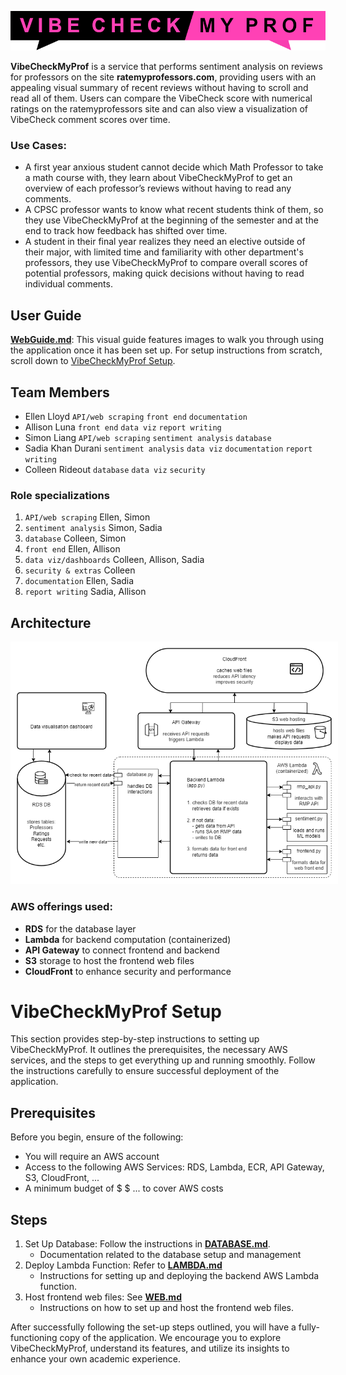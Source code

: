 <p align="center">
  <img src="https://github.com/Jonqora/VibeCheckMyProf/blob/main/scratch/image_files/vcmp_logo.png" />
</p>

**VibeCheckMyProf** is a service that performs sentiment analysis on reviews for professors on the site **ratemyprofessors.com**, providing users with an appealing visual summary of recent reviews without having to scroll and read all of them. Users can compare the VibeCheck score with numerical ratings on the ratemyprofessors site and can also view a visualization of VibeCheck comment scores over time.


### Use Cases:
- A first year anxious student cannot decide which Math Professor to take a math course with, they learn about VibeCheckMyProf to get an overview of each professor’s reviews without having to read any comments.
- A CPSC professor wants to know what recent students think of them, so they use VibeCheckMyProf at the beginning of the semester and at the end to track how feedback has shifted over time.
- A student in their final year realizes they need an elective outside of their major, with limited time and familiarity with other department's professors, they use VibeCheckMyProf to compare overall scores of potential professors, making quick decisions without having to read individual comments.


## User Guide
[**WebGuide.md**](https://github.com/Jonqora/VibeCheckMyProf/blob/doc-update/SET-UP/WebGuide.md): This visual guide features images to walk you through using the application once it has been set up. For setup instructions from scratch, scroll down to [VibeCheckMyProf Setup](#vibecheckmyprof-setup).


## Team Members

- Ellen Lloyd `API/web scraping` `front end` `documentation`
- Allison Luna `front end` `data viz` `report writing`
- Simon Liang `API/web scraping` `sentiment analysis` `database`
- Sadia Khan Durani `sentiment analysis` `data viz` `documentation` `report writing`
- Colleen Rideout `database` `data viz` `security`

### Role specializations
1. `API/web scraping` Ellen, Simon
2. `sentiment analysis` Simon, Sadia
3. `database` Colleen, Simon
4. `front end` Ellen, Allison
5. `data viz/dashboards` Colleen, Allison, Sadia
6. `security & extras` Colleen
7. `documentation` Ellen, Sadia
8. `report writing` Sadia, Allison


## Architecture

<img src="./436Carchitecture.drawio.png" alt="Project Architecture" style="border: 10px solid white;">

### AWS offerings used:
- **RDS** for the database layer
- **Lambda** for backend computation (containerized) 
- **API Gateway** to connect frontend and backend
- **S3** storage to host the frontend web files
- **CloudFront** to enhance security and performance 


# VibeCheckMyProf Setup
This section provides step-by-step instructions to setting up VibeCheckMyProf. It outlines the prerequisites, the necessary AWS services, and the steps to get everything up and running smoothly. Follow the instructions carefully to ensure successful deployment of the application.


## Prerequisites
Before you begin, ensure of the following:
- You will require an AWS account
- Access to the following AWS Services: RDS, Lambda, ECR, API Gateway, S3, CloudFront, ...
- A minimum budget of $ $ ... to cover AWS costs  


## Steps
1. Set Up Database: Follow the instructions in [**DATABASE.md**](/SET-UP/DATABASE.md).
    * Documentation related to the database setup and management
2. Deploy Lambda Function: Refer to [**LAMBDA.md**](/SET-UP/LAMBDA.md)
    * Instructions for setting up and deploying the backend AWS Lambda function.
3. Host frontend web files: See [**WEB.md**](/SET-UP/WEB.md)
    * Instructions on how to set up and host the frontend web files.


After successfully following the set-up steps outlined, you will have a fully-functioning copy of the application. We encourage you to explore VibeCheckMyProf, understand its features, and utilize its insights to enhance your own academic experience.


